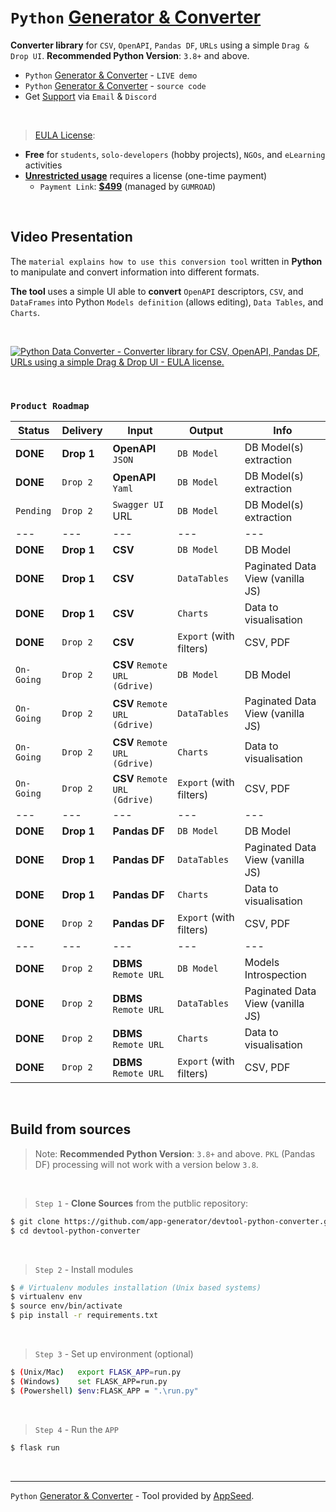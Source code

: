# `Python` [Generator & Converter](https://app-generator.dev/)

**Converter library** for `CSV`, `OpenAPI`, `Pandas DF`, `URLs` using a simple `Drag & Drop UI`. **Recommended Python Version**: `3.8+` and above.

- `Python` [Generator & Converter](https://app-generator.dev/) - `LIVE demo`
- `Python` [Generator & Converter](https://github.com/app-generator/devtool-python-converter) - `source code`
- Get [Support](https://appseed.us/support/) via `Email` & `Discord`

<br />

> [EULA License](https://github.com/app-generator/devtool-python-converter/blob/master/LICENSE.md): 

- **Free** for `students`, `solo-developers` (hobby projects), `NGOs`, and `eLearning` activities
- **[Unrestricted usage](https://github.com/app-generator/devtool-python-converter/blob/master/LICENSE.md#lifetime-license)** requires a license (one-time payment) 
  - `Payment Link`: **[$499](https://appseed.gumroad.com/l/devtool-python-converter)** (managed by `GUMROAD`) 

<br />

## Video Presentation 

The `material explains how to use this conversion tool` written in **Python** to manipulate and convert information into different formats. 

**The tool** uses a simple UI able to **convert** `OpenAPI` descriptors, `CSV`, and `DataFrames` into Python `Models definition` (allows editing), `Data Tables`, and `Charts`. 

<br />

[![Python Data Converter - Converter library for CSV, OpenAPI, Pandas DF, URLs using a simple Drag & Drop UI - EULA license.](https://user-images.githubusercontent.com/51070104/207289612-000891c6-7c4d-487c-9599-7aac96928f0b.jpg)](https://www.youtube.com/watch?v=87qvYSvjGOk)

<br />

### `Product Roadmap`

| Status | Delivery | Input | Output | Info | 
| --- | --- | --- | --- | --- |
| **DONE** | **Drop 1** | **OpenAPI** `JSON` | `DB Model` | DB Model(s) extraction |
| **DONE** | `Drop 2` | **OpenAPI** `Yaml` | `DB Model` | DB Model(s) extraction |
| `Pending` | `Drop 2` | `Swagger UI` URL | `DB Model` | DB Model(s) extraction |
| --- | --- | --- | --- | --- |
| **DONE** | **Drop 1** | **CSV** | `DB Model` | DB Model |
| **DONE** | **Drop 1** | **CSV** | `DataTables` | Paginated Data View (vanilla JS) |
| **DONE** | **Drop 1** | **CSV** | `Charts` | Data to visualisation  |
| **DONE** | `Drop 2` | **CSV** | `Export` (with filters) | CSV, PDF  |
| `On-Going` | `Drop 2` | **CSV** `Remote URL (Gdrive)` | `DB Model` | DB Model |
| `On-Going` | `Drop 2` | **CSV** `Remote URL (Gdrive)` | `DataTables` | Paginated Data View (vanilla JS) |
| `On-Going` | `Drop 2` | **CSV** `Remote URL (Gdrive)` | `Charts` | Data to visualisation  |
| `On-Going` | `Drop 2` | **CSV** `Remote URL (Gdrive)` | `Export` (with filters) | CSV, PDF  |
| --- | --- | --- | --- | --- |
| **DONE** | **Drop 1** | **Pandas DF** | `DB Model` | DB Model |
| **DONE** | **Drop 1** | **Pandas DF** | `DataTables` | Paginated Data View (vanilla JS) |
| **DONE** | **Drop 1** | **Pandas DF** | `Charts` | Data to visualisation  |
| **DONE** | `Drop 2` | **Pandas DF** | `Export` (with filters) | CSV, PDF  |
| --- | --- | --- | --- | --- |
| **DONE** | `Drop 2` | **DBMS** `Remote URL` | `DB Model` | Models Introspection |
| **DONE** | `Drop 2` | **DBMS** `Remote URL` | `DataTables` | Paginated Data View (vanilla JS) |
| **DONE** | `Drop 2` | **DBMS** `Remote URL` | `Charts` | Data to visualisation  |
| **DONE** | `Drop 2` | **DBMS** `Remote URL` | `Export` (with filters) | CSV, PDF  |

<br />

## Build from sources

> Note: **Recommended Python Version**: `3.8+` and above. `PKL` (Pandas DF) processing will not work with a version below `3.8`. 

<br />

> `Step 1` - **Clone Sources** from the putblic repository:  

```bash
$ git clone https://github.com/app-generator/devtool-python-converter.git
$ cd devtool-python-converter
```

<br />

> `Step 2` - Install modules 

```bash
$ # Virtualenv modules installation (Unix based systems)
$ virtualenv env
$ source env/bin/activate
$ pip install -r requirements.txt
```

<br />

> `Step 3` - Set up environment (optional) 

```bash
$ (Unix/Mac)   export FLASK_APP=run.py
$ (Windows)    set FLASK_APP=run.py
$ (Powershell) $env:FLASK_APP = ".\run.py"
```

<br />

> `Step 4` - Run the `APP` 

```bash
$ flask run 
```

<br />

---
`Python` [Generator & Converter](https://app-generator.dev/) - Tool provided by [AppSeed](https://appseed.us).

